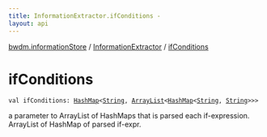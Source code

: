 ```yaml
---
title: InformationExtractor.ifConditions - 
layout: api
---
```


<div class='api-docs-breadcrumbs'><a href="../index.html">bwdm.informationStore</a> / <a href="index.html">InformationExtractor</a> / <a href="./if-conditions.html">ifConditions</a></div>

# ifConditions

<div class="signature"><code><span class="keyword">val </span><span class="identifier">ifConditions</span><span class="symbol">: </span><a href="https://kotlinlang.org/api/latest/jvm/stdlib/kotlin.collections/-hash-map/index.html"><span class="identifier">HashMap</span></a><span class="symbol">&lt;</span><a href="https://kotlinlang.org/api/latest/jvm/stdlib/kotlin/-string/index.html"><span class="identifier">String</span></a><span class="symbol">,</span>&nbsp;<a href="https://kotlinlang.org/api/latest/jvm/stdlib/kotlin.collections/-array-list/index.html"><span class="identifier">ArrayList</span></a><span class="symbol">&lt;</span><a href="https://kotlinlang.org/api/latest/jvm/stdlib/kotlin.collections/-hash-map/index.html"><span class="identifier">HashMap</span></a><span class="symbol">&lt;</span><a href="https://kotlinlang.org/api/latest/jvm/stdlib/kotlin/-string/index.html"><span class="identifier">String</span></a><span class="symbol">,</span>&nbsp;<a href="https://kotlinlang.org/api/latest/jvm/stdlib/kotlin/-string/index.html"><span class="identifier">String</span></a><span class="symbol">&gt;</span><span class="symbol">&gt;</span><span class="symbol">&gt;</span></code></div>

a parameter to ArrayList of HashMaps that is parsed each if-expression.
ArrayList of HashMap of parsed if-expr.

